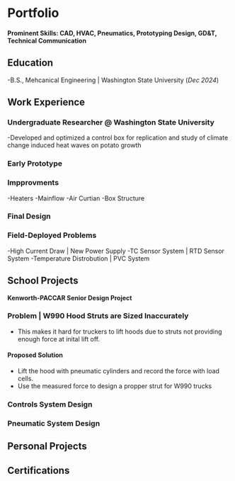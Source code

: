 # Portfolio

#### Prominent Skills: CAD, HVAC, Pneumatics, Prototyping Design, GD&T, Technical Communication

## Education
-B.S., Mehcanical Engineering | Washington State University (_Dec 2024_)

## Work Experience
### **Undergraduate Researcher @ Washington State University**
-Developed and optimized a control box for replication and study of climate change induced heat waves on potato growth
### Early Prototype

### Impprovments
-Heaters
-Mainflow
-Air Curtian
-Box Structure
### Final Design

### Field-Deployed Problems
-High Current Draw | New Power Supply
-TC Sensor System | RTD Sensor System
-Temperature Distrobution | PVC System

## School Projects
**Kenworth-PACCAR Senior Design Project**
### Problem | W990 Hood Struts are Sized Inaccurately
- This makes it hard for truckers to lift hoods due to struts not providing enough force at inital lift off.
#### Proposed Solution
- Lift the hood with pneumatic cylinders and record the force with load cells.
- Use the measured force to design a propper strut for W990 trucks
### Controls System Design

### Pneumatic System Design

## Personal Projects


## Certifications
